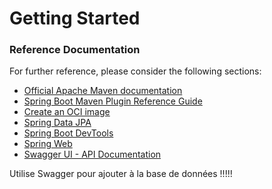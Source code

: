 # Getting Started

### Reference Documentation

For further reference, please consider the following sections:

* [Official Apache Maven documentation](https://maven.apache.org/guides/index.html)
* [Spring Boot Maven Plugin Reference Guide](https://docs.spring.io/spring-boot/3.5.6/maven-plugin)
* [Create an OCI image](https://docs.spring.io/spring-boot/3.5.6/maven-plugin/build-image.html)
* [Spring Data JPA](https://docs.spring.io/spring-boot/3.5.6/reference/data/sql.html#data.sql.jpa-and-spring-data)
* [Spring Boot DevTools](https://docs.spring.io/spring-boot/3.5.6/reference/using/devtools.html)
* [Spring Web](https://docs.spring.io/spring-boot/3.5.6/reference/web/servlet.html)
* [Swagger UI - API Documentation](http://localhost:8080/swagger-ui/index.html)

Utilise Swagger pour ajouter à la base de données !!!!!
